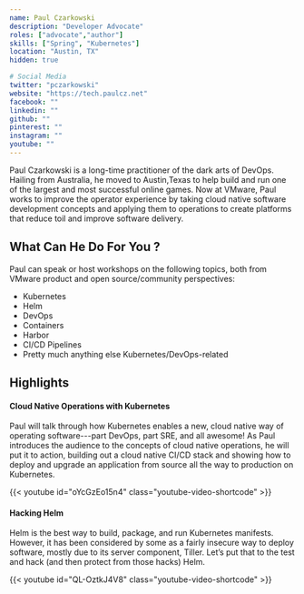 ```yaml
---
name: Paul Czarkowski
description: "Developer Advocate"
roles: ["advocate","author"]
skills: ["Spring", "Kubernetes"]
location: "Austin, TX"
hidden: true

# Social Media 
twitter: "pczarkowski"
website: "https://tech.paulcz.net"
facebook: ""
linkedin: ""
github: ""
pinterest: ""
instagram: ""
youtube: ""
---
```

<!-- markdownlint-disable MD041-->
Paul Czarkowski is a long-time practitioner of the dark arts of DevOps. Hailing from Australia, he moved to Austin,Texas to help build and run one of the largest and most successful online games. Now at VMware, Paul works to improve the operator experience by taking cloud native software development concepts and applying them to operations to create platforms that reduce toil and improve software delivery.

<!--more-->

## What Can He Do For You ?

Paul can speak or host workshops on the following topics, both from VMware product and open source/community perspectives:

- Kubernetes
- Helm
- DevOps
- Containers
- Harbor
- CI/CD Pipelines
- Pretty much anything else Kubernetes/DevOps-related

## Highlights

<!-- markdownlint-disable-next-line MD001-->
#### Cloud Native Operations with Kubernetes

Paul will talk through how Kubernetes enables a new, cloud native way of operating software---part DevOps, part SRE, and all awesome! As Paul introduces the audience to the concepts of cloud native operations, he will put it to action,  building out a cloud native CI/CD stack and showing how to deploy and upgrade an application from source all the way to production on Kubernetes.

{{< youtube id="oYcGzEo15n4" class="youtube-video-shortcode" >}}

#### Hacking Helm

Helm is the best way to build, package, and run Kubernetes manifests. However, it has been considered by some as a fairly insecure way to deploy software, mostly due to its server component, Tiller. Let’s put that to the test and hack (and then protect from those hacks) Helm.

{{< youtube id="QL-OztkJ4V8" class="youtube-video-shortcode" >}}

